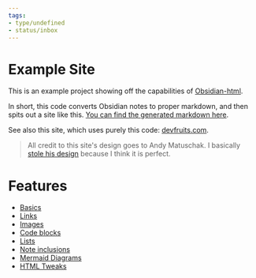 ```yaml
---
tags:
- type/undefined
- status/inbox
---
```

   
# Example Site   
   
This is an example project showing off the capabilities of [Obsidian-html](https://github.com/obsidian-html/obsidian-html).   
   
In short, this code converts Obsidian notes to proper markdown, and then spits out a site like this. [You can find the generated markdown here](https://github.com/obsidian-html/obsidian-html.github.io/tree/main/md).   
   
See also this site, which uses purely this code: [devfruits.com](https://www.devfruits.com).   
   
> All credit to this site's design goes to Andy Matuschak. I basically [stole his design](https://notes.andymatuschak.org/Evergreen_notes) because I think it is perfect.   
   
# Features   
   
- [Basics](Resources/Example%20site/esBasics.md)   
- [Links](Resources/Example%20site/esLinks.md)   
- [Images](Resources/Example%20site/esImages.md)   
- [Code blocks](Resources/Example%20site/esCodeBlocks.md)   
- [Lists](Resources/Example%20site/esLists.md)   
- [Note inclusions](Resources/Example%20site/esInclusions.md)   
- [Mermaid Diagrams](Resources/Example%20site/esMermaid.md)   
- [HTML Tweaks](Resources/Example%20site/esHTML.md)